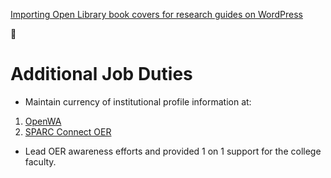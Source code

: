 [Importing Open Library book covers for research guides on WordPress](https://whatlibrarian.github.io/docs/booklist.html)

:purple_heart:

# Additional Job Duties
- Maintain currency of institutional profile information at:
1. [OpenWA](http://www.openwa.org/whatcom-community-college/)
2. [SPARC Connect OER](https://connect.sparcopen.org/directory/58a89070-0b83-453e-a45d-65d5231537c4/)
- Lead OER awareness efforts and provided 1 on 1 support for the college faculty.
